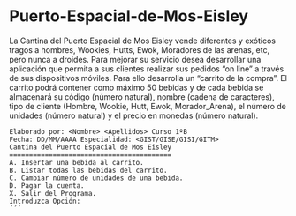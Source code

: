 # Puerto-Espacial-de-Mos-Eisley
La Cantina del Puerto Espacial de Mos Eisley vende diferentes y exóticos tragos a hombres, Wookies, Hutts, Ewok, Moradores de las arenas, etc, pero nunca a droides. Para mejorar su servicio desea desarrollar una aplicación que permita a sus clientes realizar sus pedidos “on line” a través de sus dispositivos móviles. Para ello desarrolla un “carrito de la compra”. El carrito podrá contener como máximo 50 bebidas y de cada bebida se almacenará su código (número natural), nombre (cadena de caracteres), tipo de cliente (Hombre, Wookie, Hutt, Ewok, Morador_Arena), el número de unidades (número natural) y el precio en monedas (número natural).

```
Elaborado por: <Nombre> <Apellidos> Curso 1ºB
Fecha: DD/MM/AAAA Especialidad: <GIST/GISE/GISI/GITM>
Cantina del Puerto Espacial de Mos Eisley
=========================================
A. Insertar una bebida al carrito.
B. Listar todas las bebidas del carrito.
C. Cambiar número de unidades de una bebida.
D. Pagar la cuenta.
X. Salir del Programa.
Introduzca Opción: 
´´´
